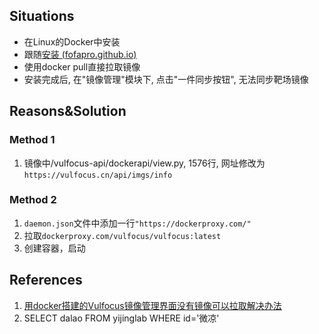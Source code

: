 ## Situations
- 在Linux的Docker中安装
- 跟随[安装 (fofapro.github.io)](https://fofapro.github.io/vulfocus/#/INSTALL)
- 使用docker pull直接拉取镜像
- 安装完成后, 在"镜像管理"模块下, 点击"一件同步按钮", 无法同步靶场镜像

## Reasons&Solution
### Method 1
1. 镜像中/vulfocus-api/dockerapi/view.py, 1576行, 网址修改为`https://vulfocus.cn/api/imgs/info`

### Method 2
1. `daemon.json`文件中添加一行`"https://dockerproxy.com/"`
2. 拉取`dockerproxy.com/vulfocus/vulfocus:latest`
3. 创建容器，启动

## References
1. [用docker搭建的Vulfocus镜像管理界面没有镜像可以拉取解决办法](https://edu.hetianlab.com/post/251)
2. SELECT dalao FROM yijinglab WHERE id='微凉'